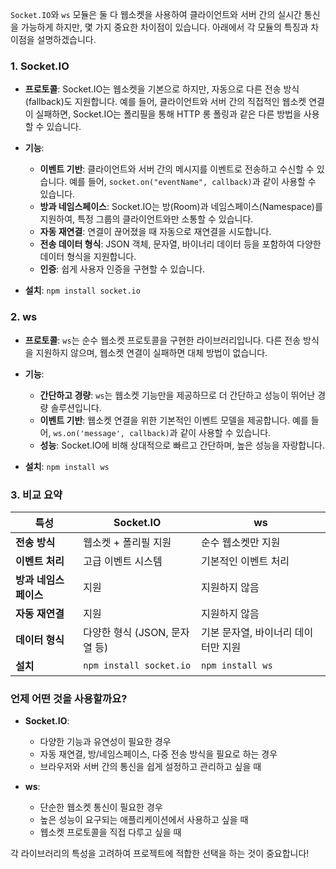 `Socket.IO`와 `ws` 모듈은 둘 다 웹소켓을 사용하여 클라이언트와 서버 간의 실시간 통신을 가능하게 하지만, 몇 가지 중요한 차이점이 있습니다. 아래에서 각 모듈의 특징과 차이점을 설명하겠습니다.

### 1. **Socket.IO**

- **프로토콜**: Socket.IO는 웹소켓을 기본으로 하지만, 자동으로 다른 전송 방식(fallback)도 지원합니다. 예를 들어, 클라이언트와 서버 간의 직접적인 웹소켓 연결이 실패하면, Socket.IO는 폴리필을 통해 HTTP 롱 폴링과 같은 다른 방법을 사용할 수 있습니다.
- **기능**:

  - **이벤트 기반**: 클라이언트와 서버 간의 메시지를 이벤트로 전송하고 수신할 수 있습니다. 예를 들어, `socket.on("eventName", callback)`과 같이 사용할 수 있습니다.
  - **방과 네임스페이스**: Socket.IO는 방(Room)과 네임스페이스(Namespace)를 지원하여, 특정 그룹의 클라이언트와만 소통할 수 있습니다.
  - **자동 재연결**: 연결이 끊어졌을 때 자동으로 재연결을 시도합니다.
  - **전송 데이터 형식**: JSON 객체, 문자열, 바이너리 데이터 등을 포함하여 다양한 데이터 형식을 지원합니다.
  - **인증**: 쉽게 사용자 인증을 구현할 수 있습니다.

- **설치**: `npm install socket.io`

### 2. **ws**

- **프로토콜**: `ws`는 순수 웹소켓 프로토콜을 구현한 라이브러리입니다. 다른 전송 방식을 지원하지 않으며, 웹소켓 연결이 실패하면 대체 방법이 없습니다.
- **기능**:

  - **간단하고 경량**: `ws`는 웹소켓 기능만을 제공하므로 더 간단하고 성능이 뛰어난 경량 솔루션입니다.
  - **이벤트 기반**: 웹소켓 연결을 위한 기본적인 이벤트 모델을 제공합니다. 예를 들어, `ws.on('message', callback)`과 같이 사용할 수 있습니다.
  - **성능**: Socket.IO에 비해 상대적으로 빠르고 간단하며, 높은 성능을 자랑합니다.

- **설치**: `npm install ws`

### 3. **비교 요약**

| 특성                  | Socket.IO                     | ws                                  |
| --------------------- | ----------------------------- | ----------------------------------- |
| **전송 방식**         | 웹소켓 + 폴리필 지원          | 순수 웹소켓만 지원                  |
| **이벤트 처리**       | 고급 이벤트 시스템            | 기본적인 이벤트 처리                |
| **방과 네임스페이스** | 지원                          | 지원하지 않음                       |
| **자동 재연결**       | 지원                          | 지원하지 않음                       |
| **데이터 형식**       | 다양한 형식 (JSON, 문자열 등) | 기본 문자열, 바이너리 데이터만 지원 |
| **설치**              | `npm install socket.io`       | `npm install ws`                    |

### 언제 어떤 것을 사용할까요?

- **Socket.IO**:

  - 다양한 기능과 유연성이 필요한 경우
  - 자동 재연결, 방/네임스페이스, 다중 전송 방식을 필요로 하는 경우
  - 브라우저와 서버 간의 통신을 쉽게 설정하고 관리하고 싶을 때

- **ws**:
  - 단순한 웹소켓 통신이 필요한 경우
  - 높은 성능이 요구되는 애플리케이션에서 사용하고 싶을 때
  - 웹소켓 프로토콜을 직접 다루고 싶을 때

각 라이브러리의 특성을 고려하여 프로젝트에 적합한 선택을 하는 것이 중요합니다!
